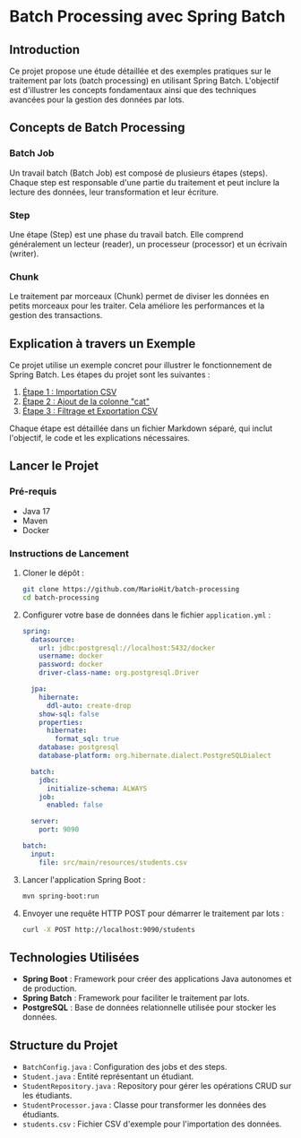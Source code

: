 # Batch Processing avec Spring Batch

## Introduction

Ce projet propose une étude détaillée et des exemples pratiques sur le traitement par lots (batch processing) en utilisant Spring Batch. L'objectif est d'illustrer les concepts fondamentaux ainsi que des techniques avancées pour la gestion des données par lots.

## Concepts de Batch Processing

### Batch Job

Un travail batch (Batch Job) est composé de plusieurs étapes (steps). Chaque step est responsable d'une partie du traitement et peut inclure la lecture des données, leur transformation et leur écriture.

### Step

Une étape (Step) est une phase du travail batch. Elle comprend généralement un lecteur (reader), un processeur (processor) et un écrivain (writer).

### Chunk

Le traitement par morceaux (Chunk) permet de diviser les données en petits morceaux pour les traiter. Cela améliore les performances et la gestion des transactions.

## Explication à travers un Exemple

Ce projet utilise un exemple concret pour illustrer le fonctionnement de Spring Batch. Les étapes du projet sont les suivantes :

1. [Étape 1 : Importation CSV](etape-1-importation-csv.md)
2. [Étape 2 : Ajout de la colonne "cat"](etape-2-ajout-colonne-cat.md)
3. [Étape 3 : Filtrage et Exportation CSV](etape-3-filtrage-exportation-csv.md)

Chaque étape est détaillée dans un fichier Markdown séparé, qui inclut l'objectif, le code et les explications nécessaires.

## Lancer le Projet

### Pré-requis

- Java 17
- Maven
- Docker

### Instructions de Lancement

1. Cloner le dépôt :
    ```sh
    git clone https://github.com/MarioHit/batch-processing
    cd batch-processing
    ```

2. Configurer votre base de données dans le fichier `application.yml` :
    ```yaml
    spring:
      datasource:
        url: jdbc:postgresql://localhost:5432/docker
        username: docker
        password: docker
        driver-class-name: org.postgresql.Driver

      jpa:
        hibernate:
          ddl-auto: create-drop
        show-sql: false
        properties:
          hibernate:
            format_sql: true
        database: postgresql
        database-platform: org.hibernate.dialect.PostgreSQLDialect

      batch:
        jdbc:
          initialize-schema: ALWAYS
        job:
          enabled: false

      server:
        port: 9090

    batch:
      input:
        file: src/main/resources/students.csv
    ```

3. Lancer l'application Spring Boot :
    ```sh
    mvn spring-boot:run
    ```

4. Envoyer une requête HTTP POST pour démarrer le traitement par lots :
    ```sh
    curl -X POST http://localhost:9090/students
    ```

## Technologies Utilisées

- **Spring Boot** : Framework pour créer des applications Java autonomes et de production.
- **Spring Batch** : Framework pour faciliter le traitement par lots.
- **PostgreSQL** : Base de données relationnelle utilisée pour stocker les données.

## Structure du Projet

- `BatchConfig.java` : Configuration des jobs et des steps.
- `Student.java` : Entité représentant un étudiant.
- `StudentRepository.java` : Repository pour gérer les opérations CRUD sur les étudiants.
- `StudentProcessor.java` : Classe pour transformer les données des étudiants.
- `students.csv` : Fichier CSV d'exemple pour l'importation des données.
